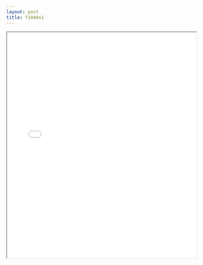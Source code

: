 ```yaml
---
layout: post
title: f1040s1
---
```


<div class="pdf-container">
<iframe src="/ea/assets/pdfs/forms/f1040s1.pdf" height="600" width="100%" allowFullScreen="true"></iframe>
</div>

